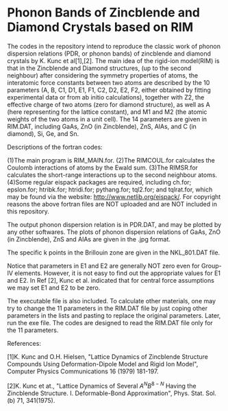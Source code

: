 # Phonon Bands of Zincblende and Diamond Crystals based on RIM
The codes in the repository intend to reproduce the classic work of phonon dispersion relations (PDR, or phonon bands) of zincblende and diamond crystals by K. Kunc et al[1],[2].
The main idea of the rigid-ion model(RIM) is that in the Zincblende and Diamond structures, (up to the second neighbour) after considering the symmetry properties of atoms, the interatomic force constants between two atoms are described by the 10 parameters (A, B, C1, D1, E1, F1, C2, D2, E2, F2,  either obtained by fitting experimental data or from ab initio calculations), together with Z2, the effective charge of two atoms (zero for diamond structure), as well as A (here representing for the lattice constant), and M1 and M2 (the atomic weights of the two atoms in a unit cell). The 14 parameters are given in RIM.DAT, including GaAs, ZnO (in Zincblende), ZnS, AlAs, and C (in diamond), Si, Ge, and Sn. 

Descriptions of the fortran codes:

(1)The main program is RIM_MAIN.for.
(2)The RIMCOUL.for calculates the Coulomb interactions of atoms by the Ewald sum.
(3)The RIMSR.for calculates the short-range interactions up to the second neighbour atoms. 
(4)Some regular eispack packages are required, including
	ch.for; 
	epslon.for; 
	htribk.for; 
	htridi.for; 
	pythang.for; 
	tql2.for; and
	tqlrat.for, which may be found via the website: http://www.netlib.org/eispack/. For copyright reasons the above fortran files are NOT uploaded and are NOT included in this repository.

The output phonon dispersion relation is in PDR.DAT, and may be plotted by any other softwares. The plots of phonon dispersion relations of GaAs, ZnO (in Zincblende), ZnS and AlAs are given in the .jpg format.

The specific k points in the Brillouin zone are given in the NKL_801.DAT file. 

Notice that parameters in E1 and E2 are generally NOT zero even for Group-IV elements. However, it is not easy to find out the appropriate values for E1 and E2. In Ref [2], Kunc et al. indicated that for central force assumptions we may set E1 and E2 to be zero.  

The executable file is also included. To calculate other materials, one may try to change the 11 parameters in the RIM.DAT file by just coping other parameters in the lists and pasting to replace the original parameters. Later, run the exe file. The codes are designed to read the RIM.DAT file only for the 11 parameters.

References:

[1]K. Kunc and O.H. Hielsen, "Lattice Dynamics of Zincblende Structure Compounds Using Deformation-Dipole Model and Rigid Ion Model", Computer Physics Communications 16 (1979) 181-197.

[2]K. Kunc et at., "Lattice Dynamics of Several $A^{N}B^{8-N}$ Having the Zincblende Structure. I. Deformable-Bond Approximation", Phys. Stat. Sol. (b) 71, 341(1975).
